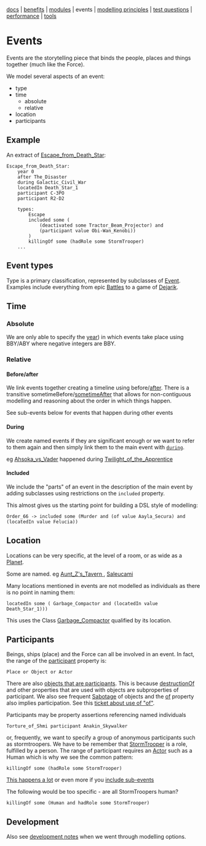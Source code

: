 [docs](index.md) |
[benefits](benefits.md) |
[modules](modularisation.md) |
events |
[modelling principles](modelling-principles.md) |
[test questions](test-questions.md) |
[performance](performance.md) |
[tools](tools.md)

# Events

Events are the storytelling piece that binds the people, places and things together (much like the Force).

We model several aspects of an event:
- type
- time
    - absolute 
    - relative 
- location
- participants

## Example
An extract of [Escape_from_Death_Star](https://star-wars-ontology.herokuapp.com/individuals/2106755960/):

    Escape_from_Death_Star:
        year 0
        after The_Disaster
        during Galactic_Civil_War
        locatedIn Death_Star_1
        participant C-3PO
        participant R2-D2

        types:
            Escape
            included some (
                (deactivated some Tractor_Beam_Projector) and
                (participant value Obi-Wan_Kenobi))
            )
            killingOf some (hadRole some StormTrooper)
        ...

## Event types

Type is a primary classification, represented by subclasses of [Event](https://star-wars-ontology.herokuapp.com/classes/-885778338/).
Examples include everything from epic [Battles](https://star-wars-ontology.herokuapp.com/classes/1029558972/)
to a game of [Dejarik](https://star-wars-ontology.herokuapp.com/classes/-2034936224/).

## Time

### Absolute

We are only able to specify the [year](https://star-wars-ontology.herokuapp.com/dataproperties/-949412319/))
in which events take place using BBY/ABY where negative integers are BBY.

### Relative

#### Before/after

We link events together creating a timeline using before/[after](https://star-wars-ontology.herokuapp.com/objectproperties/-860382272/).
There is a transitive sometimeBefore/[sometimeAfter](https://star-wars-ontology.herokuapp.com/objectproperties/149909119/) that allows for non-contiguous modelling and reasoning about the order in which things happen.

See sub-events below for events that happen during other events

#### During

We create named events if they are significant enough or we want to refer to them again and
then simply link them to the main event with [```during```](https://star-wars-ontology.herokuapp.com/objectproperties/2021350437/).

eg [Ahsoka_vs_Vader](https://star-wars-ontology.herokuapp.com/individuals/-235925682/) happened during
[Twilight_of_the_Apprentice](https://star-wars-ontology.herokuapp.com/individuals/1276993948/)

#### Included

We include the "parts" of an event in the description of the main event by adding subclasses
using restrictions on the ```included``` property.

This almost gives us the starting point for building a DSL style of modelling:

    Order_66 -> included some (Murder and (of value Aayla_Secura) and (locatedIn value Felucia))


## Location

Locations can be very specific, at the level of a room, or as wide as a [Planet](https://star-wars-ontology.herokuapp.com/classes/1439953820/).

Some are named. eg [Aunt_Z's_Tavern ](https://star-wars-ontology.herokuapp.com/individuals/1935040626/), 
[Saleucami ](https://star-wars-ontology.herokuapp.com/individuals/969687628/)

Many locations mentioned in events are not modelled as individuals as there is
no point in naming them:

    locatedIn some ( Garbage_Compactor and (locatedIn value Death_Star_1)))

This uses the Class [Garbage_Compactor](https://star-wars-ontology.herokuapp.com/classes/436233824/) qualified by its location.


## Participants

Beings, ships (place) and the Force can all be involved in an event.
In fact, the range of the [participant](https://star-wars-ontology.herokuapp.com/objectproperties/-185694953/) property is:

    Place or Object or Actor

There are also [objects that are participants](https://star-wars-ontology.herokuapp.com/dlquery/?expression=Object+and+participatedIn+some+Event&syntax=man).
This is because [destructionOf](https://star-wars-ontology.herokuapp.com/objectproperties/1355984909/) and other properties
that are used with objects are subproperties of participant. We also see
frequent [Sabotage](https://star-wars-ontology.herokuapp.com/classes/771483562/) of objects and the
[of](https://star-wars-ontology.herokuapp.com/objectproperties/-953113669/) property also implies participation.
See this [ticket about use of "of"](https://github.com/nickdrummond/starwarsontology/issues/15).

Participants may be property assertions referencing named individuals

    Torture_of_Shmi participant Anakin_Skywalker

or, frequently, we want to specify a group of anonymous participants
such as stormtroopers. We have to be remember that [StormTrooper](https://star-wars-ontology.herokuapp.com/classes/251660378/)
is a role, fulfilled by a person. The range of participant requires an [Actor](https://star-wars-ontology.herokuapp.com/classes/-890024007/)
such as a Human which is why we see the common pattern:

    killingOf some (hadRole some StormTrooper)

[This happens a lot](https://star-wars-ontology.herokuapp.com/dlquery/?expression=killingOf+some+%28hadRole+some+StormTrooper%29&syntax=man)
or even more if you [include sub-events](https://star-wars-ontology.herokuapp.com/dlquery/?expression=%28killingOf+some+%28hadRole+some+StormTrooper%29%29+or+%28included+some+%28killingOf+some+%28hadRole+some+StormTrooper%29%29%29&syntax=man)

The following would be too specific - are all StormTroopers human?

    killingOf some (Human and hadRole some StormTrooper)


## Development

Also see [development notes](events-options.md) when we went through modelling options.